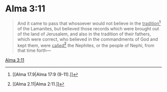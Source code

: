 # Alma 3:11

> And it came to pass that whosoever would not believe in the <u>tradition</u>[^a] of the Lamanites, but believed those records which were brought out of the land of Jerusalem, and also in the tradition of their fathers, which were correct, who believed in the commandments of God and kept them, were <u>called</u>[^b] the Nephites, or the people of Nephi, from that time forth—

[Alma 3:11](https://www.churchofjesuschrist.org/study/scriptures/bofm/alma/3?lang=eng&id=p11#p11)


[^a]: [[Alma 17.9|Alma 17:9 (9-11).]]
[^b]: [[Alma 2.11|Alma 2:11.]]
